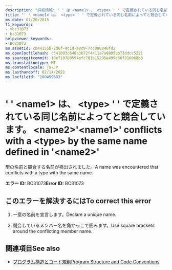 ```yaml
---
description: "詳細情報: ' ' は <name1> 、 <type> ' ' で定義されている同じ名前でと競合します。 <name2>"
title: "' ' <name1> は、 <type> ' ' で定義されている同じ名前によってと競合しています。 <name2>"
ms.date: 07/20/2015
f1_keywords:
- vbc31073
- bc31073
helpviewer_keywords:
- BC31073
ms.assetid: cb44155b-2d6f-4c1d-a8c9-7cc098846fd2
ms.openlocfilehash: c541093c648a3b72f4411a7a8805bb73ddcc5221
ms.sourcegitcommit: 10e719780594efc781b15295e499c66f316068b8
ms.translationtype: MT
ms.contentlocale: ja-JP
ms.lasthandoff: 02/14/2021
ms.locfileid: "100459683"
---
```

# <a name="name1-conflicts-with-a-type-by-the-same-name-defined-in-name2"></a><span data-ttu-id="f24b2-103">' ' \<name1> は、 \<type> ' ' で定義されている同じ名前によってと競合しています。 \<name2></span><span class="sxs-lookup"><span data-stu-id="f24b2-103">'\<name1>' conflicts with a \<type> by the same name defined in '\<name2>'</span></span>

<span data-ttu-id="f24b2-104">型の名前と競合する名前が検出されました。</span><span class="sxs-lookup"><span data-stu-id="f24b2-104">A name was encountered that conflicts with a type with the same name.</span></span>  
  
 <span data-ttu-id="f24b2-105">**エラー ID:** BC31073</span><span class="sxs-lookup"><span data-stu-id="f24b2-105">**Error ID:** BC31073</span></span>  
  
## <a name="to-correct-this-error"></a><span data-ttu-id="f24b2-106">このエラーを解決するには</span><span class="sxs-lookup"><span data-stu-id="f24b2-106">To correct this error</span></span>  
  
1. <span data-ttu-id="f24b2-107">一意の名前を宣言します。</span><span class="sxs-lookup"><span data-stu-id="f24b2-107">Declare a unique name.</span></span>  
  
2. <span data-ttu-id="f24b2-108">競合しているメンバー名を角かっこで囲みます。</span><span class="sxs-lookup"><span data-stu-id="f24b2-108">Use square brackets around the conflicting member name.</span></span>  
  
## <a name="see-also"></a><span data-ttu-id="f24b2-109">関連項目</span><span class="sxs-lookup"><span data-stu-id="f24b2-109">See also</span></span>

- [<span data-ttu-id="f24b2-110">プログラム構造とコード規則</span><span class="sxs-lookup"><span data-stu-id="f24b2-110">Program Structure and Code Conventions</span></span>](../programming-guide/program-structure/program-structure-and-code-conventions.md)
